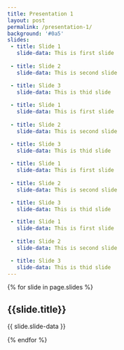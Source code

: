 ```yaml
---
title: Presentation 1
layout: post
permalink: /presentation-1/
background: '#0a5'
slides:
 - title: Slide 1
   slide-data: This is first slide
     
 - title: Slide 2
   slide-data: This is second slide

 - title: Slide 3
   slide-data: This is thid slide
  
 - title: Slide 1
   slide-data: This is first slide
     
 - title: Slide 2
   slide-data: This is second slide

 - title: Slide 3
   slide-data: This is thid slide
   
 - title: Slide 1
   slide-data: This is first slide
     
 - title: Slide 2
   slide-data: This is second slide

 - title: Slide 3
   slide-data: This is thid slide 

 - title: Slide 1
   slide-data: This is first slide
     
 - title: Slide 2
   slide-data: This is second slide

 - title: Slide 3
   slide-data: This is thid slide 
---
```


{% for slide in page.slides %}
                    
<section data-background="{% if slide.background %}{{slide.background}}{% else %}{{page.background}}{% endif %}"><h1>{{slide.title}}</h1>{{ slide.slide-data }}</section>
                    
{% endfor %}
    